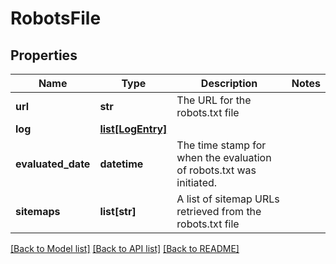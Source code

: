 # RobotsFile

## Properties
Name | Type | Description | Notes
------------ | ------------- | ------------- | -------------
**url** | **str** | The URL for the robots.txt file | 
**log** | [**list[LogEntry]**](LogEntry.md) |  | 
**evaluated_date** | **datetime** | The time stamp for when the evaluation of robots.txt was initiated.  | 
**sitemaps** | **list[str]** | A list of sitemap URLs retrieved from the robots.txt file  | 

[[Back to Model list]](../README.md#documentation-for-models) [[Back to API list]](../README.md#documentation-for-api-endpoints) [[Back to README]](../README.md)


